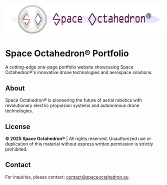 ![Space Octahedron® Logo](public/SpaceOctahedron-logo.gif) 

# Space Octahedron® Portfolio
A cutting-edge one-page portfolio website showcasing Space Octahedron®'s innovative drone technologies and aerospace solutions.

## About
Space Octahedron® is pioneering the future of aerial robotics with revolutionary electric propulsion systems and autonomous drone technologies.

## License
**© 2025 Space Octahedron®** | All rights reserved. Unauthorized use or duplication of this material without express written permission is strictly prohibited.

## Contact
For inquiries, please contact: [contact@spaceoctahedron.eu](mailto:contact@spaceoctahedron.eu).

